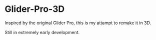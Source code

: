 # Glider-Pro-3D
Inspired by the original Glider Pro, this is my attampt to remake it in 3D.

Still in extremely early development.
